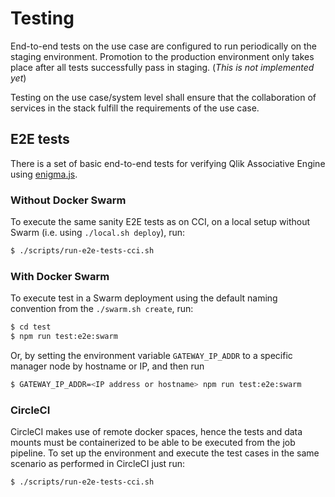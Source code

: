 # Testing

End-to-end tests on the use case are configured to run periodically on the staging environment. Promotion to the
production environment only takes place after all tests successfully pass in staging. (_This is not implemented yet_)

Testing on the use case/system level shall ensure that the collaboration of services in the stack fulfill the
requirements of the use case.

## E2E tests

There is a set of basic end-to-end tests for verifying Qlik Associative Engine using
[enigma.js](https://github.com/qlik-oss/enigma.js/).

### Without Docker Swarm

To execute the same sanity E2E tests as on CCI, on a local setup without Swarm (i.e. using `./local.sh deploy`), run:

```sh
$ ./scripts/run-e2e-tests-cci.sh
```

### With Docker Swarm

To execute test in a Swarm deployment using the default naming convention from the `./swarm.sh create`, run:

```sh
$ cd test
$ npm run test:e2e:swarm
```

Or, by setting the environment variable `GATEWAY_IP_ADDR` to a specific manager node by hostname or IP, and then run

```sh
$ GATEWAY_IP_ADDR=<IP address or hostname> npm run test:e2e:swarm
```

### CircleCI

CircleCI makes use of remote docker spaces, hence the tests and data mounts must be containerized to be able to be
executed from the job pipeline. To set up the environment and execute the test cases in the same scenario as performed
in CircleCI just run:

```sh
$ ./scripts/run-e2e-tests-cci.sh
```
